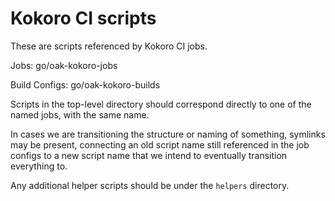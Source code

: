 # Kokoro CI scripts

These are scripts referenced by Kokoro CI jobs.

Jobs: go/oak-kokoro-jobs

Build Configs: go/oak-kokoro-builds

Scripts in the top-level directory should correspond directly to one of the
named jobs, with the same name.

In cases we are transitioning the structure or naming of something, symlinks may
be present, connecting an old script name still referenced in the job configs to
a new script name that we intend to eventually transition everything to.

Any additional helper scripts should be under the `helpers` directory.
